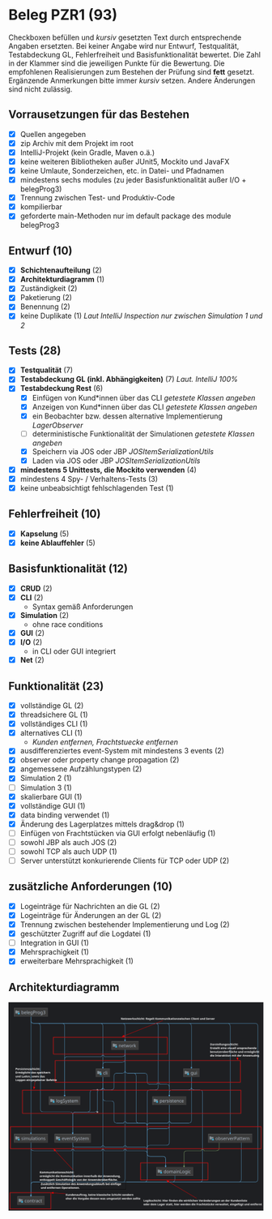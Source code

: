 # Beleg PZR1 (93)
Checkboxen befüllen und _kursiv_ gesetzten Text durch entsprechende Angaben ersetzten.
Bei keiner Angabe wird nur Entwurf, Testqualität, Testabdeckung GL, Fehlerfreiheit und Basisfunktionalität bewertet.
Die Zahl in der Klammer sind die jeweiligen Punkte für die Bewertung.
Die empfohlenen Realisierungen zum Bestehen der Prüfung sind **fett** gesetzt.
Ergänzende Anmerkungen bitte immer _kursiv_ setzen. Andere Änderungen sind nicht zulässig.

## Vorrausetzungen für das Bestehen
- [X] Quellen angegeben
- [X] zip Archiv mit dem Projekt im root
- [X] IntelliJ-Projekt (kein Gradle, Maven o.ä.)
- [X] keine weiteren Bibliotheken außer JUnit5, Mockito und JavaFX
- [X] keine Umlaute, Sonderzeichen, etc. in Datei- und Pfadnamen
- [X] mindestens sechs modules (zu jeder Basisfunktionalität außer I/O + belegProg3)
- [X] Trennung zwischen Test- und Produktiv-Code
- [X] kompilierbar
- [X] geforderte main-Methoden nur im default package des module belegProg3

## Entwurf (10)
- [X] **Schichtenaufteilung** (2)
- [X] **Architekturdiagramm** (1)
- [X] Zuständigkeit (2)
- [X] Paketierung (2)
- [X] Benennung (2)
- [X] keine Duplikate (1) _Laut IntelliJ Inspection nur zwischen Simulation 1 und 2_

## Tests (28)
- [X] **Testqualität** (7)
- [X] **Testabdeckung GL (inkl. Abhängigkeiten)** (7) _Laut. IntelliJ 100%_
- [X] **Testabdeckung Rest** (6)
  - [X] Einfügen von Kund*innen über das CLI _getestete Klassen angeben_
  - [X] Anzeigen von Kund*innen über das CLI _getestete Klassen angeben_
  - [X] ein Beobachter bzw. dessen alternative Implementierung _LagerObserver_
  - [ ] deterministische Funktionalität der Simulationen _getestete Klassen angeben_
  - [X] Speichern via JOS oder JBP _JOSItemSerializationUtils_
  - [X] Laden via JOS oder JBP _JOSItemSerializationUtils_
- [X] **mindestens 5 Unittests, die Mockito verwenden** (4)
- [X] mindestens 4 Spy- / Verhaltens-Tests (3)
- [X] keine unbeabsichtigt fehlschlagenden Test (1)

## Fehlerfreiheit (10)
- [X] **Kapselung** (5)
- [X] **keine Ablauffehler** (5)

## Basisfunktionalität (12)
- [X] **CRUD** (2)
- [X] **CLI** (2)
  * Syntax gemäß Anforderungen
- [X] **Simulation** (2)
  * ohne race conditions
- [X] **GUI** (2)
- [X] **I/O** (2)
  * in CLI oder GUI integriert
- [X] **Net** (2)

## Funktionalität (23)
- [X] vollständige GL (2)
- [X] threadsichere GL (1)
- [X] vollständiges CLI (1)
- [X] alternatives CLI (1)
  * _Kunden entfernen, Frachtstuecke entfernen_
- [X] ausdifferenziertes event-System mit mindestens 3 events (2)
- [X] observer oder property change propagation (2)
- [X] angemessene Aufzählungstypen (2)
- [X] Simulation 2 (1)
- [ ] Simulation 3 (1)
- [X] skalierbare GUI (1)
- [X] vollständige GUI (1)
- [X] data binding verwendet (1)
- [X] Änderung des Lagerplatzes mittels drag&drop (1)
- [ ] Einfügen von Frachtstücken via GUI erfolgt nebenläufig (1)
- [ ] sowohl JBP als auch JOS (2)
- [ ] sowohl TCP als auch UDP (1)
- [ ] Server unterstützt konkurierende Clients für TCP oder UDP (2)

## zusätzliche Anforderungen (10)
- [X] Logeinträge für Nachrichten an die GL (2)
- [X] Logeinträge für Änderungen an der GL (2)
- [X] Trennung zwischen bestehender Implementierung und Log (2)
- [X] geschützter Zugriff auf die Logdatei (1)
- [ ] Integration in GUI (1)
- [X] Mehrsprachigkeit (1)
- [X] erweiterbare Mehrsprachigkeit (1)

## Architekturdiagramm
![Architekturdiagramm](architecture.png)
